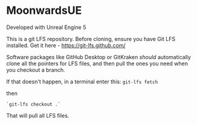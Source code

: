 # MoonwardsUE

Developed with Unreal Engine 5

This is a git LFS repository. Before cloning, ensure you have Git LFS installed. Get it here - https://git-lfs.github.com/

Software packages like GitHub Desktop or GitKraken *should* automatically clone all the pointers for LFS files, and then pull the ones you need when you checkout a branch. 

If that doesn't happen, in a terminal enter this:
    `git-lfs fetch`
    
then

    `git-lfs checkout .`

That will pull all LFS files.
